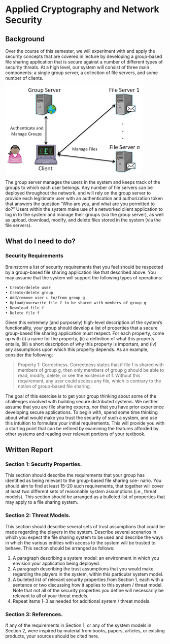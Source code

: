 # Applied Cryptography and Network Security

## Background

Over the course of this semester, we will experiment with and apply the security concepts that are covered in lecture by developing a group-based file sharing application that is secure against a number of different types of security threats. At a high level, our system will consist of three main components: a single group server, a collection of file servers, and some number of clients.

![Background Image](https://github.com/pyy2/cs1653-2019su-kmd127-pyy2-stm107/blob/master/reports/images/background.png)

The group server manages the users in the system and keeps track of the groups to which each user belongs. Any number of file servers can be deployed throughout the network, and will rely on the group server to provide each legitimate user with an authentication and authorization token that answers the question “Who are you, and what are you permitted to do?” Users within the system make use of a networked client application to log in to the system and manage their groups (via the group server), as well as upload, download, modify, and delete files stored in the system (via the file servers).

## What do I need to do?

### Security Requirements

Brainstorm a list of security requirements that you feel should be respected by a group-based file sharing application like that described above. You may assume that the system will support the following types of operations:

	• Create/delete user  
	• Create/delete group  
	• Add/remove user u to/from group g  
	• Upload/overwrite file f to be shared with members of group g 
	• Download file f  
	• Delete file f

Given this extremely (and purposely) high-level description of the system’s functionality, your group should develop a list of properties that a secure group-based file sharing application must respect. For each property, come up with (i) a name for the property, (ii) a definition of what this property entails, (iii) a short description of why this property is important, and (iv) any assumptions upon which this property depends. As an example, consider the following:

> Property 1: Correctness. Correctness states that if file f is shared
> with members of group g, then only members of group g should be able
> to read, modify, delete, or see the existence of f. Without this
> requirement, any user could access any file, which is contrary to the
> notion of group-based file sharing.

The goal of this exercise is to get your group thinking about some of the challenges involved with building secure distributed systems. We neither assume that you are file sharing experts, nor that you have prior experience developing secure applications. To begin with, spend some time thinking about what would make you trust the security of such a system, and use this intuition to formulate your initial requirements. This will provide you with a starting point that can be refined by examining the features afforded by other systems and reading over relevant portions of your textbook.

## Written Report

### Section 1: Security Properties.

This section should describe the requirements that your group has identified as being relevant to the group-based file sharing sce- nario. You should aim to find at least 15–20 such requirements, that together will cover at least two different sets of reasonable system assumptions (i.e., threat models). This section should be arranged as a bulleted list of properties that may apply to a file sharing system.

### Section 2: Threat Models.

This section should describe several sets of trust assumptions that could be made regarding the players in the system. Describe several scenarios in which you expect the file sharing system to be used and describe the ways in which the various entities with access to the system will be trusted to behave. This section should be arranged as follows:

1. A paragraph describing a system model: an environment in which you envision your application being deployed.
2. A paragraph describing the trust assumptions that you would make regarding the players in the system, within this particular system model.
3. A bulleted list of relevant security properties from Section 1, each with a sentence or two discussing how it applies to this system / threat model. Note that not all of the security properties you define will necessarily be relevant to all of your threat models.
4. Repeat items 1–3 as needed for additional system / threat models.

### Section 3: References.

If any of the requirements in Section 1, or any of the system models in Section 2, were inspired by material from books, papers, articles, or existing products, your sources should be cited here.
